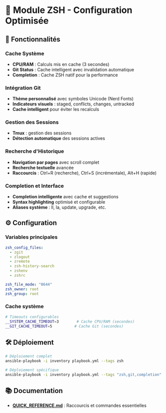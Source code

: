 # 🐚 Module ZSH - Configuration Optimisée

## 🚀 Fonctionnalités

### Cache Système

- **CPU/RAM** : Calculs mis en cache (3 secondes)
- **Git Status** : Cache intelligent avec invalidation automatique
- **Completion** : Cache ZSH natif pour la performance

### Intégration Git

- **Thème personnalisé** avec symboles Unicode (Nerd Fonts)
- **Indicateurs visuels** : staged, conflicts, changes, untracked
- **Cache intelligent** pour éviter les recalculs

### Gestion des Sessions

- **Tmux** : gestion des sessions
- **Détection automatique** des sessions actives

### Recherche d'Historique

- **Navigation par pages** avec scroll complet
- **Recherche textuelle** avancée
- **Raccourcis** : Ctrl+R (recherche), Ctrl+S (incrémentale), Alt+H (rapide)

### Completion et Interface

- **Completion intelligente** avec cache et suggestions
- **Syntax highlighting** optimisé et configurable
- **Aliases système** : ll, la, update, upgrade, etc.

## ⚙️ Configuration

### Variables principales

```yaml
zsh_config_files:
  - zgit
  - zlogout
  - zremote
  - zsh-history-search
  - zshenv
  - zshrc

zsh_file_mode: "0644"
zsh_owner: root
zsh_group: root
```

### Cache système

```bash
# Timeouts configurables
__SYSTEM_CACHE_TIMEOUT=3        # Cache CPU/RAM (secondes)
__GIT_CACHE_TIMEOUT=5          # Cache Git (secondes)
```

## 🛠️ Déploiement

```bash
# Déploiement complet
ansible-playbook -i inventory playbook.yml --tags zsh

# Déploiement spécifique
ansible-playbook -i inventory playbook.yml --tags "zsh,git,completion"
```

## 📚 Documentation

- **[QUICK_REFERENCE.md](QUICK_REFERENCE.md)** : Raccourcis et commandes essentielles
